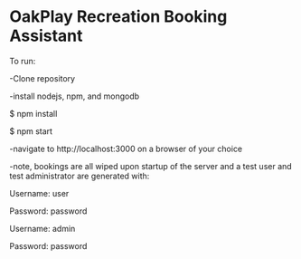 # OakPlay Recreation Booking Assistant

To run:

-Clone repository

-install nodejs, npm, and mongodb

$ npm install

$ npm start

-navigate to http://localhost:3000 on a browser of your choice

-note, bookings are all wiped upon startup of the server and a test user and test administrator are generated with:

Username: user

Password: password

Username: admin

Password: password
